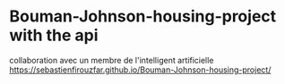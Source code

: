 # Bouman-Johnson-housing-project with the api 
collaboration avec un membre de l'intelligent artificielle 
https://sebastienfirouzfar.github.io/Bouman-Johnson-housing-project/
